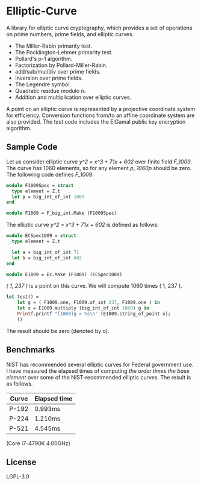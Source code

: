 # Elliptic-Curve

A library for elliptic curve cryptography, which
provides a set of operations on
prime numbers, prime fields, and elliptic curves.
* The Miller-Rabin primarity test.
* The Pocklington-Lehmer primarity test.
* Pollard's p-1 algorithm.
* Factorization by Pollard-Miller-Rabin.
* add/sub/mul/div over prime fields.
* Inversion over prime fields.
* The Legendre symbol.
* Quadratic residue modulo n.
* Addition and multiplication over elliptic curves.

A point on an elliptic curve is represented by a projective coordinate system for efficiency.
Conversion functions from/to an affine coordinate system are also provided.
The test code includes the ElGamal public key encryption algorithm.

## Sample Code

Let us consider elliptic curve <i>y^2 = x^3 + 71x + 602</i> over finite field <i>F_1009</i>.
The curve has 1060 elements, so
for any element <i>p</i>, <i>1060p</i> should be zero.
The following code defines <i>F_1009</i>:

```ocaml
module F1009Spec = struct
  type element = Z.t
  let p = big_int_of_int 1009
end

module F1009 = F_big_int.Make (F1009Spec)
```

The elliptic curve <i>y^2 = x^3 + 71x + 602</i> is defined as follows:

```ocaml
module ECSpec1009 = struct
  type element = Z.t

  let a = big_int_of_int 71
  let b = big_int_of_int 602
end

module E1009 = Ec.Make (F1009) (ECSpec1009)
```

<i>( 1, 237 )</i> is a point on this curve.
We will compute 1060 times ( 1, 237 ).

```ocaml
let test() =
    let g = ( F1009.one, F1009.of_int 237, F1009.one ) in
    let x = E1009.multiply (big_int_of_int 1060) g in
    Printf.printf "[1060]g = %s\n" (E1009.string_of_point x);
    ()
```

The result should be zero (denoted by o).

## Benchmarks

NIST has recommended several elliptic curves
for Federal government use.
I have measured the elapsed times of
computing <i>the order times the base element</i>
over some of the NIST-recommended elliptic curves.
The result is as follows.

| Curve | Elapsed time |
|-------|--------------|
| P-192 | 0.993ms      |
| P-224 | 1.210ms      |
| P-521 | 4.545ms      |

(Core i7-4790K 4.00GHz)

## License

LGPL-3.0
